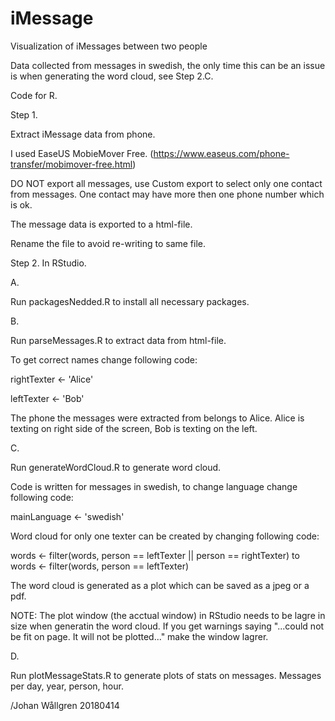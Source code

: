 # iMessage
Visualization of iMessages between two people

Data collected from messages in swedish, the only time this can be an issue is when generating the word cloud, see Step 2.C. 

Code for R.

Step 1.

Extract iMessage data from phone. 

I used EaseUS MobieMover Free. (https://www.easeus.com/phone-transfer/mobimover-free.html)

DO NOT export all messages, use Custom export to select only one contact from messages. One contact may have more then one phone number which is ok.

The message data is exported to a html-file.

Rename the file to avoid re-writing to same file.



Step 2.
In RStudio.

A.

Run packagesNedded.R to install all necessary packages.


B.

Run parseMessages.R to extract data from html-file.

To get correct names change following code:

rightTexter <- 'Alice'

leftTexter <- 'Bob'

The phone the messages were extracted from belongs to Alice.
Alice is texting on right side of the screen, Bob is texting on the left. 

C.

Run generateWordCloud.R to generate word cloud. 

Code is written for messages in swedish, to change language change following code:

mainLanguage <- 'swedish'

Word cloud for only one texter can be created by changing following code:

words <- filter(words, person == leftTexter || person == rightTexter) 
to
words <- filter(words, person == leftTexter)

The word cloud is generated as a plot which can be saved as a jpeg or a pdf.

NOTE: The plot window (the acctual window) in RStudio needs to be lagre in size when generatin the word cloud.
If you get warnings saying  "...could not be fit on page. It will not be plotted..." make the window lagrer.


D.

Run plotMessageStats.R to generate plots of stats on messages. Messages per day, year, person, hour.

/Johan Wållgren 20180414
